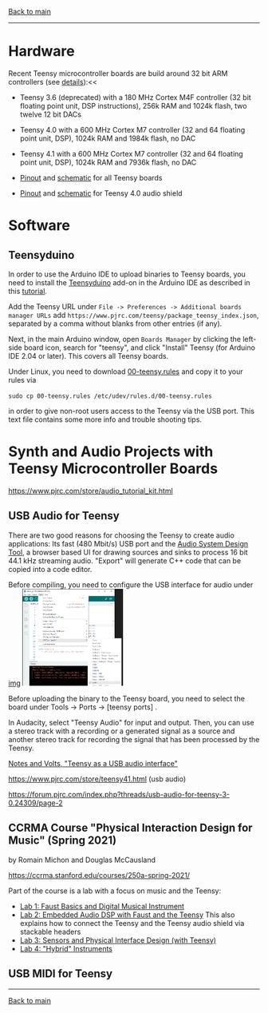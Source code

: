 [Back to main](./README.md)

<hr>

# Hardware

Recent Teensy microcontroller boards are build around 32 bit ARM controllers (see [details](https://www.pjrc.com/teensy/techspecs.html)):<<

- Teensy 3.6 (deprecated) with a 180 MHz Cortex M4F controller (32 bit floating point unit, DSP instructions), 256k RAM and 1024k flash, two twelve 12 bit DACs
- Teensy 4.0 with a 600 MHz Cortex M7 controller (32 and 64 floating point unit, DSP), 1024k RAM and 1984k flash, no DAC
- Teensy 4.1 with a 600 MHz Cortex M7 controller (32 and 64 floating point unit, DSP), 1024k RAM and 7936k flash, no DAC

- [Pinout](https://www.pjrc.com/teensy/pinout.html) and [schematic](https://www.pjrc.com/teensy/schematic.html) for all Teensy boards

- [Pinout](https://www.pjrc.com/audio-shield-for-teensy-4-0/) and [schematic](https://www.pjrc.com/store/teensy3_audio.html) for Teensy 4.0 audio shield

# Software

## Teensyduino

In order to use the Arduino IDE to upload binaries to Teensy boards, you need to install the [Teensyduino](https://www.pjrc.com/teensy/td_download.html) add-on in the Arduino IDE as described in this [tutorial](https://www.pjrc.com/teensy/tutorial.html).

Add the Teensy URL under `File -> Preferences -> Additional boards manager URLs` add `https://www.pjrc.com/teensy/package_teensy_index.json`, separated by a comma without blanks from other entries (if any).

Next, in the main Arduino window, open `Boards Manager` by clicking the left-side board icon, search for "teensy", and click "Install" Teensy (for Arduino IDE 2.04 or later). This covers all Teensy boards.

Under Linux, you need to download [00-teensy.rules](http://www.pjrc.com/teensy/00-teensy.rules) and copy it to your rules via

`sudo cp 00-teensy.rules /etc/udev/rules.d/00-teensy.rules`

in order to give non-root users access to the Teensy via the USB port. This text file contains some more info and trouble shooting tips.

# Synth and Audio Projects with Teensy Microcontroller Boards

https://www.pjrc.com/store/audio_tutorial_kit.html

## USB Audio for Teensy

There are two good reasons for choosing the Teensy to create audio applications: Its fast (480 Mbit/s) USB port and the [Audio System Design Tool](https://www.pjrc.com/teensy/gui/), a browser based UI for drawing sources and sinks to process 16 bit 44.1 kHz streaming audio. "Export" will generate C++ code that can be copied into a code editor.

Before compiling, you need to configure the USB interface for audio under
[img](img/teensy_arduino_usb_audio_settings.png)
<img src="img/teensy_arduino_usb_audio_settings.png" alt="USB audio settings for Arduino IDE" width="40%"/>

Before uploading the binary to the Teensy board, you need to select the board under Tools -> Ports -> [teensy ports] .

In Audacity, select "Teensy Audio" for input and output. Then, you can use a stereo track with a recording or a generated signal as a source and another stereo track for recording the signal that has been processed by the Teensy.

[Notes and Volts, "Teensy as a USB audio interface"](https://youtu.be/om9yePUsYps)

https://www.pjrc.com/store/teensy41.html (usb audio)

https://forum.pjrc.com/index.php?threads/usb-audio-for-teensy-3-0.24309/page-2

## CCRMA Course "Physical Interaction Design for Music" (Spring 2021)
by Romain Michon and Douglas McCausland

https://ccrma.stanford.edu/courses/250a-spring-2021/

Part of the course is a lab with a focus on music and the Teensy:

- [Lab 1: Faust Basics and Digital Musical Instrument](https://ccrma.stanford.edu/courses/250a-spring-2021/labs/1/)
- [Lab 2: Embedded Audio DSP with Faust and the Teensy](https://ccrma.stanford.edu/courses/250a-spring-2021/labs/2/) This also explains how to connect the Teensy and the Teensy audio shield via stackable headers
- [Lab 3: Sensors and Physical Interface Design (with Teensy)](https://ccrma.stanford.edu/courses/250a-spring-2021/labs/3/)
- [Lab 4: "Hybrid" Instruments](https://ccrma.stanford.edu/courses/250a-spring-2021/labs/4/)

## USB MIDI for Teensy

<hr>

[Back to main](./README.md)
